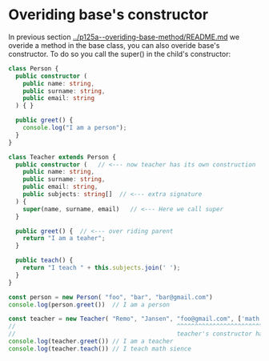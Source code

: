 # Overiding base's constructor

In previous section [../p125a--overiding-base-method/README.md](../p125a--overiding-base-method/README.md) we overide a method in the base class, you can also overide base's constructor. To do so you call the super() in the child's constructor:

```typescript
class Person {
  public constructor (
    public name: string,
    public surname: string,
    public email: string
  ) { }

  public greet() {
    console.log("I am a person");
  }
}
```



```typescript
class Teacher extends Person {
  public constructor (   // <--- now teacher has its own construction
    public name: string,
    public surname: string,
    public email: string,
    public subjects: string[]  // <--- extra signature
  ) {
    super(name, surname, email)   // <--- Here we call super
  }

  public greet() {  // <--- over riding parent
    return "I am a teaher";
  }

  public teach() {
    return "I teach " + this.subjects.join(' ');
  }
}
```



```typescript
const person = new Person( "foo", "bar", "bar@gmail.com")
console.log(person.greet())  // I am a person

const teacher = new Teacher( "Remo", "Jansen", "foo@gmail.com", ['math', 'sience'])
//                                             ^^^^^^^^^^^^^^^^^^^^^^^^^^^^^^^^^^^^
//                                             teacher's constructor has different signature
console.log(teacher.greet()) // I am a teacher
console.log(teacher.teach()) // I teach math sience
```

